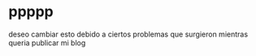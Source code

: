 # ppppp 
deseo cambiar esto debido a ciertos problemas que surgieron
mientras queria publicar mi blog
